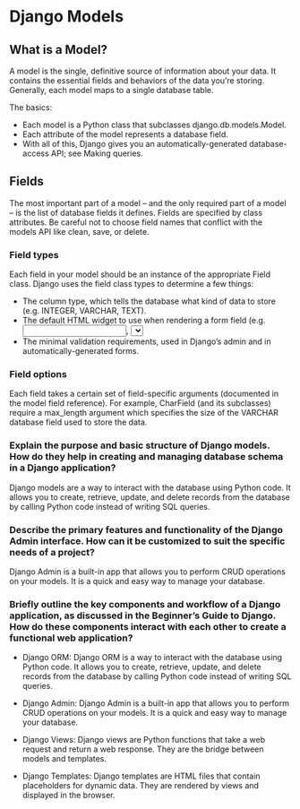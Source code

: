 # Django Models
## What is a Model?
A model is the single, definitive source of information about your data. It contains the essential fields and behaviors of the data you’re storing. Generally, each model maps to a single database table.

The basics:
- Each model is a Python class that subclasses django.db.models.Model.
- Each attribute of the model represents a database field.
- With all of this, Django gives you an automatically-generated database-access API; see Making queries.

## Fields
The most important part of a model – and the only required part of a model – is the list of database fields it defines. Fields are specified by class attributes. Be careful not to choose field names that conflict with the models API like clean, save, or delete.

### Field types
Each field in your model should be an instance of the appropriate Field class. Django uses the field class types to determine a few things:
- The column type, which tells the database what kind of data to store (e.g. INTEGER, VARCHAR, TEXT).
- The default HTML widget to use when rendering a form field (e.g. <input type="text">, <select>).
- The minimal validation requirements, used in Django’s admin and in automatically-generated forms.

### Field options
Each field takes a certain set of field-specific arguments (documented in the model field reference). For example, CharField (and its subclasses) require a max_length argument which specifies the size of the VARCHAR database field used to store the data.

### Explain the purpose and basic structure of Django models. How do they help in creating and managing database schema in a Django application?
Django models are a way to interact with the database using Python code. It allows you to create, retrieve, update, and delete records from the database by calling Python code instead of writing SQL queries.

### Describe the primary features and functionality of the Django Admin interface. How can it be customized to suit the specific needs of a project?
Django Admin is a built-in app that allows you to perform CRUD operations on your models. It is a quick and easy way to manage your database.

### Briefly outline the key components and workflow of a Django application, as discussed in the Beginner’s Guide to Django. How do these components interact with each other to create a functional web application?
- Django ORM: Django ORM is a way to interact with the database using Python code. It allows you to create, retrieve, update, and delete records from the database by calling Python code instead of writing SQL queries.

- Django Admin: Django Admin is a built-in app that allows you to perform CRUD operations on your models. It is a quick and easy way to manage your database.

- Django Views: Django views are Python functions that take a web request and return a web response. They are the bridge between models and templates.

- Django Templates: Django templates are HTML files that contain placeholders for dynamic data. They are rendered by views and displayed in the browser.